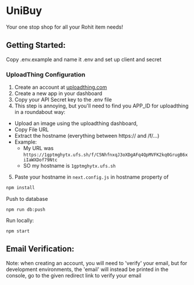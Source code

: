 # UniBuy 

Your one stop shop for all your Rohit item needs!

## Getting Started:

Copy .env.example and name it .env and set up client and secret

### UploadThing Configuration

1. Create an account at [uploadthing.com](https://uploadthing.com)
2. Create a new app in your dashboard
3. Copy your API Secret key to the .env file
4. This step is annoying, but you'll need to find you APP_ID for uploadthing in a roundabout way:

  - Upload an image using the uploadthing dashboard, 
  - Copy File URL
  - Extract the hostname (everything between https:// and /f/...)
  - Example:
    - My URL was `https://1gptmghytx.ufs.sh/f/C5NhfnxqJ3oXDgAFq4QpMVFK2kq0GrugB6xiIaWXDof79Ntc`
    - SO my hostname is `1gptmghytx.ufs.sh`

5. Paste your hostname in `next.config.js` in hostname property of 



```bash
npm install
```

Push to database
```
npm run db:push
```

Run locally:
```
npm start
```

## Email Verification:

Note: when creating an account, you will need to 'verify' your email, but for development environments, the 'email' will instead be printed in the console, go to the given redirect link to verify your email